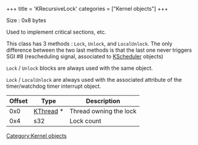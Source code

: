 +++
title = 'KRecursiveLock'
categories = ["Kernel objects"]
+++

Size : 0x8 bytes

Used to implement critical sections, etc.

This class has 3 methods : `Lock`, `Unlock`, and `LocalUnlock`. The only
difference between the two last methods is that the last one never
triggers SGI \#8 (rescheduling signal, associated to
[KScheduler](KScheduler "wikilink") objects)

`Lock` / `Unlock` blocks are always used with the same object.

`Lock` / `LocalUnlock` are always used with the associated attribute of
the timer/watchdog timer interrupt object.

| Offset | Type                             | Description            |
|--------|----------------------------------|------------------------|
| 0x0    | [KThread](KThread "wikilink") \* | Thread owning the lock |
| 0x4    | s32                              | Lock count             |

[Category:Kernel objects](Category:Kernel_objects "wikilink")
